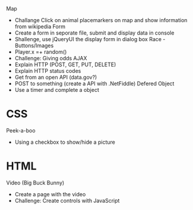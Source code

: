 Map
+ Challange Click on animal placemarkers on map and show information from wikipedia
Form
+ Create a form in seporate file, submit and display data in console
+ Shallenge, use jQueryUI the display form in dialog box
Race - Buttons/Images
+ Player.x =+ random()
+ Challenge: Giving odds
AJAX
+ Explain HTTP (POST, GET, PUT, DELETE)
+ Explain HTTP status codes
+ Get from an open API (data.gov?)
+ POST to something (create a API with .NetFiddle)
Defered Object
+ Use a timer and complete a object

# CSS
Peek-a-boo
+ Using a checkbox to show/hide a picture

# HTML
Video (Big Buck Bunny)
+ Create a page with the video
+ Challenge: Create controls with JavaScript
